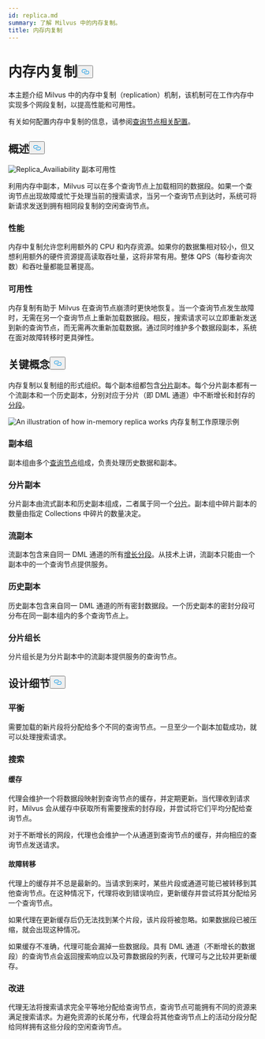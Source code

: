 ```yaml
---
id: replica.md
summary: 了解 Milvus 中的内存复制。
title: 内存内复制
---
```

<h1 id="In-Memory-Replica" class="common-anchor-header">内存内复制<button data-href="#In-Memory-Replica" class="anchor-icon" translate="no">
      <svg translate="no"
        aria-hidden="true"
        focusable="false"
        height="20"
        version="1.1"
        viewBox="0 0 16 16"
        width="16"
      >
        <path
          fill="#0092E4"
          fill-rule="evenodd"
          d="M4 9h1v1H4c-1.5 0-3-1.69-3-3.5S2.55 3 4 3h4c1.45 0 3 1.69 3 3.5 0 1.41-.91 2.72-2 3.25V8.59c.58-.45 1-1.27 1-2.09C10 5.22 8.98 4 8 4H4c-.98 0-2 1.22-2 2.5S3 9 4 9zm9-3h-1v1h1c1 0 2 1.22 2 2.5S13.98 12 13 12H9c-.98 0-2-1.22-2-2.5 0-.83.42-1.64 1-2.09V6.25c-1.09.53-2 1.84-2 3.25C6 11.31 7.55 13 9 13h4c1.45 0 3-1.69 3-3.5S14.5 6 13 6z"
        ></path>
      </svg>
    </button></h1><p>本主题介绍 Milvus 中的内存中复制（replication）机制，该机制可在工作内存中实现多个网段复制，以提高性能和可用性。</p>
<p>有关如何配置内存中复制的信息，请参阅<a href="/docs/zh/configure_querynode.md#queryNodereplicas">查询节点相关配置</a>。</p>
<h2 id="Overview" class="common-anchor-header">概述<button data-href="#Overview" class="anchor-icon" translate="no">
      <svg translate="no"
        aria-hidden="true"
        focusable="false"
        height="20"
        version="1.1"
        viewBox="0 0 16 16"
        width="16"
      >
        <path
          fill="#0092E4"
          fill-rule="evenodd"
          d="M4 9h1v1H4c-1.5 0-3-1.69-3-3.5S2.55 3 4 3h4c1.45 0 3 1.69 3 3.5 0 1.41-.91 2.72-2 3.25V8.59c.58-.45 1-1.27 1-2.09C10 5.22 8.98 4 8 4H4c-.98 0-2 1.22-2 2.5S3 9 4 9zm9-3h-1v1h1c1 0 2 1.22 2 2.5S13.98 12 13 12H9c-.98 0-2-1.22-2-2.5 0-.83.42-1.64 1-2.09V6.25c-1.09.53-2 1.84-2 3.25C6 11.31 7.55 13 9 13h4c1.45 0 3-1.69 3-3.5S14.5 6 13 6z"
        ></path>
      </svg>
    </button></h2><p>
  
   <span class="img-wrapper"> <img translate="no" src="/docs/v2.6.x/assets/replica_availability.jpg" alt="Replica_Availiability" class="doc-image" id="replica_availiability" />
   </span> <span class="img-wrapper"> <span>副本可用性</span> </span></p>
<p>利用内存中副本，Milvus 可以在多个查询节点上加载相同的数据段。如果一个查询节点出现故障或忙于处理当前的搜索请求，当另一个查询节点到达时，系统可将新请求发送到拥有相同段复制的空闲查询节点。</p>
<h3 id="Performance" class="common-anchor-header">性能</h3><p>内存中复制允许您利用额外的 CPU 和内存资源。如果你的数据集相对较小，但又想利用额外的硬件资源提高读取吞吐量，这将非常有用。整体 QPS（每秒查询次数）和吞吐量都能显著提高。</p>
<h3 id="Availability" class="common-anchor-header">可用性</h3><p>内存复制有助于 Milvus 在查询节点崩溃时更快地恢复。当一个查询节点发生故障时，无需在另一个查询节点上重新加载数据段。相反，搜索请求可以立即重新发送到新的查询节点，而无需再次重新加载数据。通过同时维护多个数据段副本，系统在面对故障转移时更具弹性。</p>
<h2 id="Key-Concepts" class="common-anchor-header">关键概念<button data-href="#Key-Concepts" class="anchor-icon" translate="no">
      <svg translate="no"
        aria-hidden="true"
        focusable="false"
        height="20"
        version="1.1"
        viewBox="0 0 16 16"
        width="16"
      >
        <path
          fill="#0092E4"
          fill-rule="evenodd"
          d="M4 9h1v1H4c-1.5 0-3-1.69-3-3.5S2.55 3 4 3h4c1.45 0 3 1.69 3 3.5 0 1.41-.91 2.72-2 3.25V8.59c.58-.45 1-1.27 1-2.09C10 5.22 8.98 4 8 4H4c-.98 0-2 1.22-2 2.5S3 9 4 9zm9-3h-1v1h1c1 0 2 1.22 2 2.5S13.98 12 13 12H9c-.98 0-2-1.22-2-2.5 0-.83.42-1.64 1-2.09V6.25c-1.09.53-2 1.84-2 3.25C6 11.31 7.55 13 9 13h4c1.45 0 3-1.69 3-3.5S14.5 6 13 6z"
        ></path>
      </svg>
    </button></h2><p>内存复制以复制组的形式组织。每个副本组都包含<a href="https://milvus.io/docs/v2.1.x/glossary.md#Sharding">分片</a>副本。每个分片副本都有一个流副本和一个历史副本，分别对应于分片（即 DML 通道）中不断增长和封存的<a href="https://milvus.io/docs/v2.1.x/glossary.md#Segment">分段</a>。</p>
<p>
  
   <span class="img-wrapper"> <img translate="no" src="/docs/v2.6.x/assets/replica_group.png" alt="An illustration of how in-memory replica works" class="doc-image" id="an-illustration-of-how-in-memory-replica-works" />
   </span> <span class="img-wrapper"> <span>内存复制工作原理示例</span> </span></p>
<h3 id="Replica-group" class="common-anchor-header">副本组</h3><p>副本组由多个<a href="https://milvus.io/docs/v2.1.x/four_layers.md#Query-node">查询节点</a>组成，负责处理历史数据和副本。</p>
<h3 id="Shard-replica" class="common-anchor-header">分片副本</h3><p>分片副本由流式副本和历史副本组成，二者属于同一个<a href="https://milvus.io/blog/deep-dive-1-milvus-architecture-overview.md#Shard">分片</a>。副本组中碎片副本的数量由指定 Collections 中碎片的数量决定。</p>
<h3 id="Streaming-replica" class="common-anchor-header">流副本</h3><p>流副本包含来自同一 DML 通道的所有<a href="https://milvus.io/docs/v2.1.x/glossary.md#Segment">增长分段</a>。从技术上讲，流副本只能由一个副本中的一个查询节点提供服务。</p>
<h3 id="Historical-replica" class="common-anchor-header">历史副本</h3><p>历史副本包含来自同一 DML 通道的所有密封数据段。一个历史副本的密封分段可分布在同一副本组内的多个查询节点上。</p>
<h3 id="Shard-leader" class="common-anchor-header">分片组长</h3><p>分片组长是为分片副本中的流副本提供服务的查询节点。</p>
<h2 id="Design-Details" class="common-anchor-header">设计细节<button data-href="#Design-Details" class="anchor-icon" translate="no">
      <svg translate="no"
        aria-hidden="true"
        focusable="false"
        height="20"
        version="1.1"
        viewBox="0 0 16 16"
        width="16"
      >
        <path
          fill="#0092E4"
          fill-rule="evenodd"
          d="M4 9h1v1H4c-1.5 0-3-1.69-3-3.5S2.55 3 4 3h4c1.45 0 3 1.69 3 3.5 0 1.41-.91 2.72-2 3.25V8.59c.58-.45 1-1.27 1-2.09C10 5.22 8.98 4 8 4H4c-.98 0-2 1.22-2 2.5S3 9 4 9zm9-3h-1v1h1c1 0 2 1.22 2 2.5S13.98 12 13 12H9c-.98 0-2-1.22-2-2.5 0-.83.42-1.64 1-2.09V6.25c-1.09.53-2 1.84-2 3.25C6 11.31 7.55 13 9 13h4c1.45 0 3-1.69 3-3.5S14.5 6 13 6z"
        ></path>
      </svg>
    </button></h2><h3 id="Balance" class="common-anchor-header">平衡</h3><p>需要加载的新片段将分配给多个不同的查询节点。一旦至少一个副本加载成功，就可以处理搜索请求。</p>
<h3 id="Search" class="common-anchor-header">搜索</h3><h4 id="Cache" class="common-anchor-header">缓存</h4><p>代理会维护一个将数据段映射到查询节点的缓存，并定期更新。当代理收到请求时，Milvus 会从缓存中获取所有需要搜索的封存段，并尝试将它们平均分配给查询节点。</p>
<p>对于不断增长的网段，代理也会维护一个从通道到查询节点的缓存，并向相应的查询节点发送请求。</p>
<h4 id="Failover" class="common-anchor-header">故障转移</h4><p>代理上的缓存并不总是最新的。当请求到来时，某些片段或通道可能已被转移到其他查询节点。在这种情况下，代理将收到错误响应，更新缓存并尝试将其分配给另一个查询节点。</p>
<p>如果代理在更新缓存后仍无法找到某个片段，该片段将被忽略。如果数据段已被压缩，就会出现这种情况。</p>
<p>如果缓存不准确，代理可能会漏掉一些数据段。具有 DML 通道（不断增长的数据段）的查询节点会返回搜索响应以及可靠数据段的列表，代理可与之比较并更新缓存。</p>
<h3 id="Enhancement" class="common-anchor-header">改进</h3><p>代理无法将搜索请求完全平等地分配给查询节点，查询节点可能拥有不同的资源来满足搜索请求。为避免资源的长尾分布，代理会将其他查询节点上的活动分段分配给同样拥有这些分段的空闲查询节点。</p>
